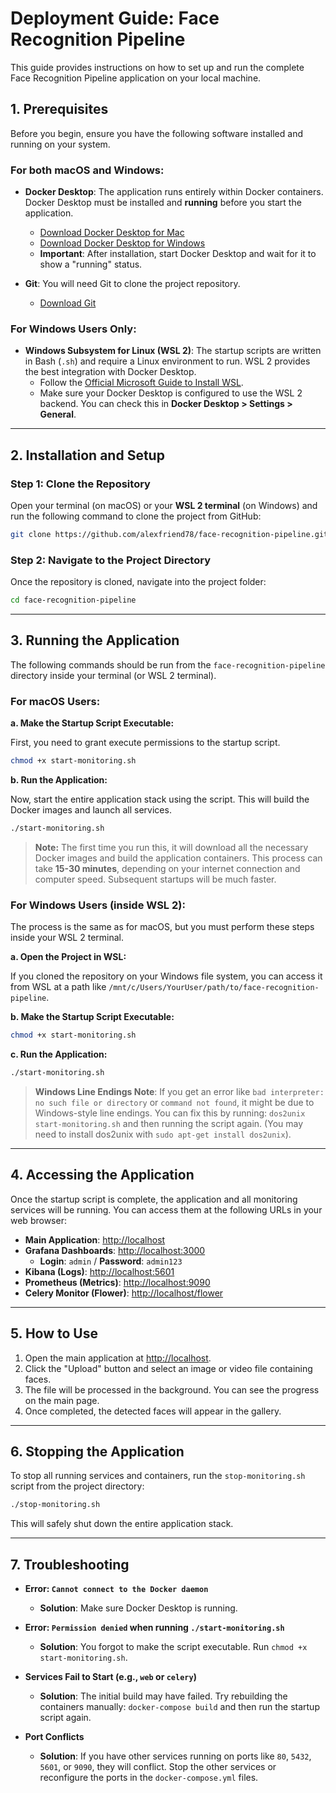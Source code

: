 # Deployment Guide: Face Recognition Pipeline

This guide provides instructions on how to set up and run the complete Face Recognition Pipeline application on your local machine.

## 1. Prerequisites

Before you begin, ensure you have the following software installed and running on your system.

### For both macOS and Windows:

*   **Docker Desktop**: The application runs entirely within Docker containers. Docker Desktop must be installed and **running** before you start the application.
    *   [Download Docker Desktop for Mac](https://docs.docker.com/desktop/install/mac-install/)
    *   [Download Docker Desktop for Windows](https://docs.docker.com/desktop/install/windows-install/)
    *   **Important**: After installation, start Docker Desktop and wait for it to show a "running" status.

*   **Git**: You will need Git to clone the project repository.
    *   [Download Git](httpss://git-scm.com/downloads)

### For Windows Users Only:

*   **Windows Subsystem for Linux (WSL 2)**: The startup scripts are written in Bash (`.sh`) and require a Linux environment to run. WSL 2 provides the best integration with Docker Desktop.
    *   Follow the [Official Microsoft Guide to Install WSL](https://docs.microsoft.com/en-us/windows/wsl/install).
    *   Make sure your Docker Desktop is configured to use the WSL 2 backend. You can check this in **Docker Desktop > Settings > General**.

---

## 2. Installation and Setup

### Step 1: Clone the Repository

Open your terminal (on macOS) or your **WSL 2 terminal** (on Windows) and run the following command to clone the project from GitHub:

```bash
git clone https://github.com/alexfriend78/face-recognition-pipeline.git
```

### Step 2: Navigate to the Project Directory

Once the repository is cloned, navigate into the project folder:

```bash
cd face-recognition-pipeline
```

---

## 3. Running the Application

The following commands should be run from the `face-recognition-pipeline` directory inside your terminal (or WSL 2 terminal).

### For macOS Users:

**a. Make the Startup Script Executable:**

First, you need to grant execute permissions to the startup script.

```bash
chmod +x start-monitoring.sh
```

**b. Run the Application:**

Now, start the entire application stack using the script. This will build the Docker images and launch all services.

```bash
./start-monitoring.sh
```

> **Note:** The first time you run this, it will download all the necessary Docker images and build the application containers. This process can take **15-30 minutes**, depending on your internet connection and computer speed. Subsequent startups will be much faster.

### For Windows Users (inside WSL 2):

The process is the same as for macOS, but you must perform these steps inside your WSL 2 terminal.

**a. Open the Project in WSL:**

If you cloned the repository on your Windows file system, you can access it from WSL at a path like `/mnt/c/Users/YourUser/path/to/face-recognition-pipeline`.

**b. Make the Startup Script Executable:**

```bash
chmod +x start-monitoring.sh
```

**c. Run the Application:**

```bash
./start-monitoring.sh
```

> **Windows Line Endings Note**: If you get an error like `bad interpreter: no such file or directory` or `command not found`, it might be due to Windows-style line endings. You can fix this by running: `dos2unix start-monitoring.sh` and then running the script again. (You may need to install dos2unix with `sudo apt-get install dos2unix`).

---

## 4. Accessing the Application

Once the startup script is complete, the application and all monitoring services will be running. You can access them at the following URLs in your web browser:

*   **Main Application**: [http://localhost](http://localhost)
*   **Grafana Dashboards**: [http://localhost:3000](http://localhost:3000)
    *   **Login**: `admin` / **Password**: `admin123`
*   **Kibana (Logs)**: [http://localhost:5601](http://localhost:5601)
*   **Prometheus (Metrics)**: [http://localhost:9090](http://localhost:9090)
*   **Celery Monitor (Flower)**: [http://localhost/flower](http://localhost/flower)

---

## 5. How to Use

1.  Open the main application at [http://localhost](http://localhost).
2.  Click the "Upload" button and select an image or video file containing faces.
3.  The file will be processed in the background. You can see the progress on the main page.
4.  Once completed, the detected faces will appear in the gallery.

---

## 6. Stopping the Application

To stop all running services and containers, run the `stop-monitoring.sh` script from the project directory:

```bash
./stop-monitoring.sh
```

This will safely shut down the entire application stack.

---

## 7. Troubleshooting

*   **Error: `Cannot connect to the Docker daemon`**
    *   **Solution**: Make sure Docker Desktop is running.

*   **Error: `Permission denied` when running `./start-monitoring.sh`**
    *   **Solution**: You forgot to make the script executable. Run `chmod +x start-monitoring.sh`.

*   **Services Fail to Start (e.g., `web` or `celery`)**
    *   **Solution**: The initial build may have failed. Try rebuilding the containers manually: `docker-compose build` and then run the startup script again.

*   **Port Conflicts**
    *   **Solution**: If you have other services running on ports like `80`, `5432`, `5601`, or `9090`, they will conflict. Stop the other services or reconfigure the ports in the `docker-compose.yml` files.


